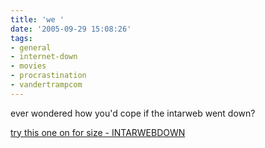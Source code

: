 ```yaml
---
title: 'we '
date: '2005-09-29 15:08:26'
tags:
- general
- internet-down
- movies
- procrastination
- vandertrampcom
---
```


ever wondered how you'd cope if the intarweb went down?

<a href="http://www.vandertramp.com/INTERNETDOWN/">try this one on for size - INTARWEBDOWN</a>
